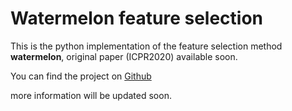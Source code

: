# Watermelon feature selection

This is the python implementation of the feature selection method **watermelon**, original paper (ICPR2020) available soon.

You can find the project on [Github](https://github.com/Tzutori/watermelon-feature-selection)

more information will be updated soon.